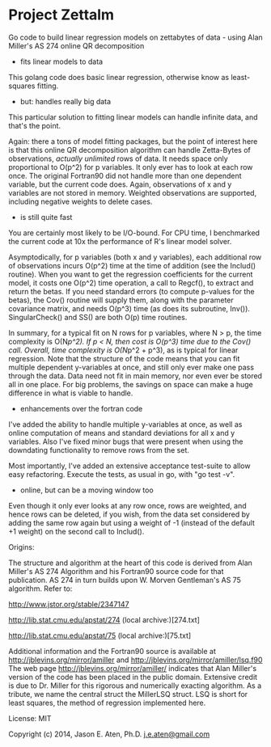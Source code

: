 Project Zettalm
===============

Go code to build linear regression models on zettabytes of data - using Alan Miller's AS 274 online QR decomposition

* fits linear models to data

This golang code does basic linear regression, otherwise know as least-squares fitting.

* but: handles really big data

This particular solution to fitting linear models can handle infinite data,
and that's the point.

Again: there a tons of model fitting packages, but the point of interest here
is that this online QR decomposition algorithm can handle Zetta-Bytes of observations,
*actually unlimited* rows of data. It needs space only proportional to
O(p^2) for p variables. It only ever has to look at each row once. The original
Fortran90 did not handle more than one dependent variable, but the current
code does. Again, observations of x and y variables are not stored in memory.
Weighted observations are supported, including negative weights to delete
cases.

* is still quite fast

You are certainly most likely to be I/O-bound. For CPU time, I benchmarked
the current code at 10x the performance of R's linear model solver.

Asymptodically, for p variables (both x and y variables), each additional
row of observations incurs O(p^2) time at the time of addition (see the Includ() routine).
When you want to get the regression coefficients for the current model, 
it costs one O(p^2) time operation, a call to Regcf(), to extract and
return the betas. If you need standard errors (to compute p-values for the
betas), the Cov() routine will supply them, along with the parameter covariance matrix,
and needs O(p^3) time (as does its subroutine, Inv()). SingularCheck() 
and SS() are both O(p) time routines.

In summary, for a typical fit on N rows for p variables, where N > p,
the time complexity is O(N*p^2). If p < N, then cost is O(p^3) time due to the 
Cov() call. Overall, time complexity is O(N*p^2 + p^3), as is typical for
linear regression.  Note that the structure of the code means that you
can fit multiple dependent y-variables at once, and still only ever make one
pass through the data. Data need not fit in main memory, nor even ever be
stored all in one place. For big problems, the savings on space can make
a huge difference in what is viable to handle.


* enhancements over the fortran code

I've added the ability to handle multiple y-variables at once, as well
as online computation of means and standard deviations for all x and y variables.
Also I've fixed minor bugs that were present when using the downdating functionality
to remove rows from the set. 

Most importantly, I've added an extensive acceptance test-suite to
allow easy refactoring. Execute the tests, as usual in go, with "go test -v".

* online, but can be a moving window too

Even though it only ever looks at any row once, rows are weighted, and
hence rows can be deleted, if you wish, from the data set considered
by adding the same row again but using a weight of -1 (instead of the default +1 weight)
on the second call to Includ().


Origins:

The structure and algorithm at the heart of this code is derived from
Alan Miller's AS 274 Algorithm and his Fortran90 source code for that publication.
AS 274 in turn builds upon W. Morven Gentleman's AS 75 algorithm. Refer to:

http://www.jstor.org/stable/2347147

http://lib.stat.cmu.edu/apstat/274 (local archive:)[274.txt]

http://lib.stat.cmu.edu/apstat/75 (local archive:)[75.txt]

Additional information and the Fortran90 source is available at
http://jblevins.org/mirror/amiller and http://jblevins.org/mirror/amiller/lsq.f90
The web page http://jblevins.org/mirror/amiller/ indicates that Alan Miller's 
version of the code has been placed in the public domain. Extensive credit is due to
Dr. Miller for this rigorous and numerically exacting algorithm. As a tribute, we
name the central struct the MillerLSQ struct. LSQ is short for least
squares, the method of regression implemented here.

License: MIT

Copyright (c) 2014, Jason E. Aten, Ph.D. <j.e.aten@gmail.com>

